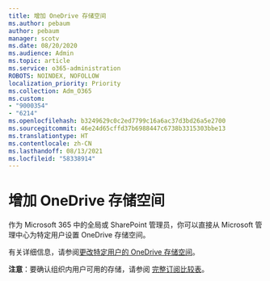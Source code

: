 ```yaml
---
title: 增加 OneDrive 存储空间
ms.author: pebaum
author: pebaum
manager: scotv
ms.date: 08/20/2020
ms.audience: Admin
ms.topic: article
ms.service: o365-administration
ROBOTS: NOINDEX, NOFOLLOW
localization_priority: Priority
ms.collection: Adm_O365
ms.custom:
- "9000354"
- "6214"
ms.openlocfilehash: b3249629c0c2ed7799c16a6ac37d3bd26a5e2700
ms.sourcegitcommit: 46e24d65cffd37b6988447c6738b3315303bbe13
ms.translationtype: HT
ms.contentlocale: zh-CN
ms.lasthandoff: 08/13/2021
ms.locfileid: "58338914"
---
```

# <a name="increase-onedrive-storage"></a>增加 OneDrive 存储空间

作为 Microsoft 365 中的全局或 SharePoint 管理员，你可以直接从 Microsoft 管理中心为特定用户设置 OneDrive 存储空间。  

有关详细信息，请参阅[更改特定用户的 OneDrive 存储空间](https://docs.microsoft.com/onedrive/change-user-storage)。

**注意**：要确认组织内用户可用的存储，请参阅 [完整订阅比较表](https://go.microsoft.com/fwlink/?linkid=2139145)。 